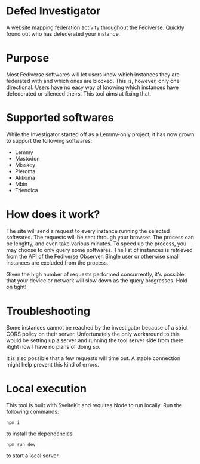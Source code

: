 # Defed Investigator
A website mapping federation activity throughout the Fediverse. Quickly found out who has defederated your instance.

# Purpose
Most Fediverse softwares will let users know which instances they are federated with and which ones are blocked. This is, however, only one directional. Users have no easy way of knowing which instances have defederated or silenced theirs. This tool aims at fixing that.

# Supported softwares
While the Investigator started off as a Lemmy-only project, it has now grown to support the following softwares:
- Lemmy
- Mastodon
- Misskey
- Pleroma
- Akkoma
- Mbin
- Friendica

# How does it work?
The site will send a request to every instance running the selected softwares. The requests will be sent through your browser. The process can be lenghty, and even take various minutes. To speed up the process, you may choose to only query some softwares. The list of instances is retrieved from the API of the [Fediverse Observer](https://fediverse.observer/). Single user or otherwise small instances are excluded from the process.

Given the high number of requests performed concurrently, it's possible that your device or network will slow down as the query progresses. Hold on tight!

# Troubleshooting
Some instances cannot be reached by the investigator because of a strict CORS policy on their server. Unfortunately the only workaround to this would be setting up a server and running the tool server side from there. Right now I have no plans of doing so.

It is also possible that a few requests will time out. A stable connection might help prevent this kind of errors.

# Local execution
This tool is built with SvelteKit and requires Node to run locally. Run the following commands:

`npm i`

to install the dependencies

`npm run dev`

to start a local server.